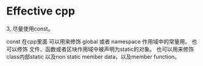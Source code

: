 # Effective cpp 

3, 尽量使用const。

const 在cpp里面
可以用来修饰 global 或者 namespace 作用域中的常量用。
也可以修饰 文件、函数或者区块作用域中被声明为static的对象。
也可以用来修饰class内部static 以及non static member data，以及member function。





